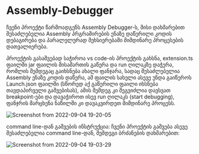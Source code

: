 # Assembly-Debugger
ჩვენი პროექტი წარმოადგენს Assembly Debugger-ს, მისი დახმარებით შესაძლებელია Assembly პრგრამირების ენაზე დაწერილი კოდის დებაგირება და პარალელურად მეხსიერებაში მიმდინარე პროცესების დათვალიერება.

პროექტის გასაშვებად საჭიროა vs code-ის პროექტის გახსნა, extension.ts ფაილში jar ფაილის მისამართის გაწერა და run ღილაკზე დაჭერა, რომლის შემდეგაც გაიხსნება ახალი ფანჯარა, სადაც შესაძლებელია Assembly ენაზე კოდის დაწერა, ამ ფაილის სახელი ასევე უნდა გაიწეროს Launch.json ფაილში (სწორედ აქ გაწერილი ფაილი იხსნება თავდაპირველი გაშვებისას), ამის შემდეგ კი შეგვიძლია დავსვათ breakpoint-ები და დავაჭიროთ ისევ run ღილაკს (start debugging), ფანჯრის მარცხენა ნაწილში კი დავაკვირდეთ მიმდინარე პროცესს.

![Screenshot from 2022-09-04 19-20-05](https://user-images.githubusercontent.com/57843318/189225741-bbc8bd44-9dba-4ea1-ac02-d8fa24d125bf.png)

command line-დან გაშვების ინსტრუქცია:
ჩვენი პროექტის გაშვება ასევე შესაძლებელია command line-დან, შემდეგი ბრძანების დახმარებით:

![Screenshot from 2022-09-04 19-03-29](https://user-images.githubusercontent.com/57843318/189226434-cf623ddc-32eb-4d51-8d5a-9bb54f0bc753.png)


